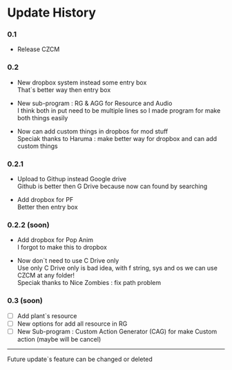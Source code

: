 # Update History

### 0.1

- Release CZCM

### 0.2

- New dropbox system instead some entry box  
That`s better way then entry box  

- New sub-program : RG & AGG for Resource and Audio  
I think both in put need to be multiple lines so I made program for make both things easily  

- Now can add custom things in dropbos for mod stuff  
Speciak thanks to Haruma : make better way for dropbox and can add custom things

### 0.2.1

- Upload to Githup instead Google drive  
Github is better then G Drive because now can found by searching  

- Add dropbox for PF  
Better then entry box  

### 0.2.2 (soon)  

- Add dropbox for Pop Anim  
I forgot to make this to dropbox  

- Now don`t need to use C Drive only  
Use only C Drive only is bad idea, with f string, sys and os we can use CZCM at any folder!  
Speciak thanks to Nice Zombies : fix path problem

### 0.3 (soon)

 -  [ ] Add plant`s resource
 -  [ ] New options for add all resource in RG
 -  [ ] New Sub-program : Custom Action Generator (CAG) for make Custom action (maybe will be cancel)

---

Future update`s feature can be changed or deleted
